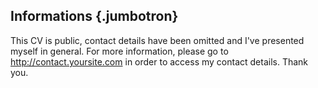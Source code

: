 Informations {.jumbotron}
------------

This CV is public, contact details have been omitted and I've presented myself in general. For more information, please go to <http://contact.yoursite.com> in order to access my contact details. Thank you.